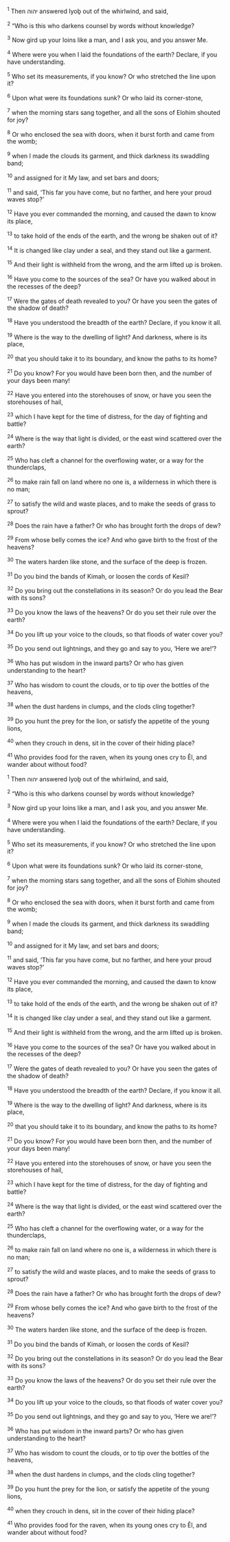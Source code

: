 <sup>1</sup> Then יהוה answered Iyoḇ out of the whirlwind, and said,

<sup>2</sup> “Who is this who darkens counsel by words without knowledge?

<sup>3</sup> Now gird up your loins like a man, and I ask you, and you answer Me.

<sup>4</sup> Where were you when I laid the foundations of the earth? Declare, if you have understanding.

<sup>5</sup> Who set its measurements, if you know? Or who stretched the line upon it?

<sup>6</sup> Upon what were its foundations sunk? Or who laid its corner-stone,

<sup>7</sup> when the morning stars sang together, and all the sons of Elohim shouted for joy?

<sup>8</sup> Or who enclosed the sea with doors, when it burst forth and came from the womb;

<sup>9</sup> when I made the clouds its garment, and thick darkness its swaddling band;

<sup>10</sup> and assigned for it My law, and set bars and doors;

<sup>11</sup> and said, ‘This far you have come, but no farther, and here your proud waves stop?’

<sup>12</sup> Have you ever commanded the morning, and caused the dawn to know its place,

<sup>13</sup> to take hold of the ends of the earth, and the wrong be shaken out of it?

<sup>14</sup> It is changed like clay under a seal, and they stand out like a garment.

<sup>15</sup> And their light is withheld from the wrong, and the arm lifted up is broken.

<sup>16</sup> Have you come to the sources of the sea? Or have you walked about in the recesses of the deep?

<sup>17</sup> Were the gates of death revealed to you? Or have you seen the gates of the shadow of death?

<sup>18</sup> Have you understood the breadth of the earth? Declare, if you know it all.

<sup>19</sup> Where is the way to the dwelling of light? And darkness, where is its place,

<sup>20</sup> that you should take it to its boundary, and know the paths to its home?

<sup>21</sup> Do you know? For you would have been born then, and the number of your days been many!

<sup>22</sup> Have you entered into the storehouses of snow, or have you seen the storehouses of hail,

<sup>23</sup> which I have kept for the time of distress, for the day of fighting and battle?

<sup>24</sup> Where is the way that light is divided, or the east wind scattered over the earth?

<sup>25</sup> Who has cleft a channel for the overflowing water, or a way for the thunderclaps,

<sup>26</sup> to make rain fall on land where no one is, a wilderness in which there is no man;

<sup>27</sup> to satisfy the wild and waste places, and to make the seeds of grass to sprout?

<sup>28</sup> Does the rain have a father? Or who has brought forth the drops of dew?

<sup>29</sup> From whose belly comes the ice? And who gave birth to the frost of the heavens?

<sup>30</sup> The waters harden like stone, and the surface of the deep is frozen.

<sup>31</sup> Do you bind the bands of Kimah, or loosen the cords of Kesil?

<sup>32</sup> Do you bring out the constellations in its season? Or do you lead the Bear with its sons?

<sup>33</sup> Do you know the laws of the heavens? Or do you set their rule over the earth?

<sup>34</sup> Do you lift up your voice to the clouds, so that floods of water cover you?

<sup>35</sup> Do you send out lightnings, and they go and say to you, ‘Here we are!’?

<sup>36</sup> Who has put wisdom in the inward parts? Or who has given understanding to the heart?

<sup>37</sup> Who has wisdom to count the clouds, or to tip over the bottles of the heavens,

<sup>38</sup> when the dust hardens in clumps, and the clods cling together?

<sup>39</sup> Do you hunt the prey for the lion, or satisfy the appetite of the young lions,

<sup>40</sup> when they crouch in dens, sit in the cover of their hiding place?

<sup>41</sup> Who provides food for the raven, when its young ones cry to Ĕl, and wander about without food?

<sup>1</sup> Then יהוה answered Iyoḇ out of the whirlwind, and said,

<sup>2</sup> “Who is this who darkens counsel by words without knowledge?

<sup>3</sup> Now gird up your loins like a man, and I ask you, and you answer Me.

<sup>4</sup> Where were you when I laid the foundations of the earth? Declare, if you have understanding.

<sup>5</sup> Who set its measurements, if you know? Or who stretched the line upon it?

<sup>6</sup> Upon what were its foundations sunk? Or who laid its corner-stone,

<sup>7</sup> when the morning stars sang together, and all the sons of Elohim shouted for joy?

<sup>8</sup> Or who enclosed the sea with doors, when it burst forth and came from the womb;

<sup>9</sup> when I made the clouds its garment, and thick darkness its swaddling band;

<sup>10</sup> and assigned for it My law, and set bars and doors;

<sup>11</sup> and said, ‘This far you have come, but no farther, and here your proud waves stop?’

<sup>12</sup> Have you ever commanded the morning, and caused the dawn to know its place,

<sup>13</sup> to take hold of the ends of the earth, and the wrong be shaken out of it?

<sup>14</sup> It is changed like clay under a seal, and they stand out like a garment.

<sup>15</sup> And their light is withheld from the wrong, and the arm lifted up is broken.

<sup>16</sup> Have you come to the sources of the sea? Or have you walked about in the recesses of the deep?

<sup>17</sup> Were the gates of death revealed to you? Or have you seen the gates of the shadow of death?

<sup>18</sup> Have you understood the breadth of the earth? Declare, if you know it all.

<sup>19</sup> Where is the way to the dwelling of light? And darkness, where is its place,

<sup>20</sup> that you should take it to its boundary, and know the paths to its home?

<sup>21</sup> Do you know? For you would have been born then, and the number of your days been many!

<sup>22</sup> Have you entered into the storehouses of snow, or have you seen the storehouses of hail,

<sup>23</sup> which I have kept for the time of distress, for the day of fighting and battle?

<sup>24</sup> Where is the way that light is divided, or the east wind scattered over the earth?

<sup>25</sup> Who has cleft a channel for the overflowing water, or a way for the thunderclaps,

<sup>26</sup> to make rain fall on land where no one is, a wilderness in which there is no man;

<sup>27</sup> to satisfy the wild and waste places, and to make the seeds of grass to sprout?

<sup>28</sup> Does the rain have a father? Or who has brought forth the drops of dew?

<sup>29</sup> From whose belly comes the ice? And who gave birth to the frost of the heavens?

<sup>30</sup> The waters harden like stone, and the surface of the deep is frozen.

<sup>31</sup> Do you bind the bands of Kimah, or loosen the cords of Kesil?

<sup>32</sup> Do you bring out the constellations in its season? Or do you lead the Bear with its sons?

<sup>33</sup> Do you know the laws of the heavens? Or do you set their rule over the earth?

<sup>34</sup> Do you lift up your voice to the clouds, so that floods of water cover you?

<sup>35</sup> Do you send out lightnings, and they go and say to you, ‘Here we are!’?

<sup>36</sup> Who has put wisdom in the inward parts? Or who has given understanding to the heart?

<sup>37</sup> Who has wisdom to count the clouds, or to tip over the bottles of the heavens,

<sup>38</sup> when the dust hardens in clumps, and the clods cling together?

<sup>39</sup> Do you hunt the prey for the lion, or satisfy the appetite of the young lions,

<sup>40</sup> when they crouch in dens, sit in the cover of their hiding place?

<sup>41</sup> Who provides food for the raven, when its young ones cry to Ĕl, and wander about without food?

